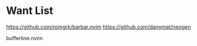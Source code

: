 # Want List

https://github.com/romgrk/barbar.nvim
https://github.com/danymat/neogen

<!-- tabs -->
bufferline.nvim 
